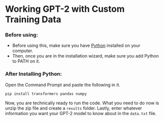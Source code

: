 # Working GPT-2 with Custom Training Data

### Before using:

+ Before using this, make sure you have [Python](https://www.python.org/downloads/) installed on your computer.
+ Then, once you are in the installation wizard, make sure you add Python to PATH on it.

### After Installing Python:

Open the Command Prompt and paste the following in it.

```
pip install transformers pandas numpy
```

Now, you are technically ready to run the code. What you need to do now is unzip the zip file and create a `results` folder. Lastly, enter whatever information you want your GPT-2 model to know about in the `data.txt` file.
